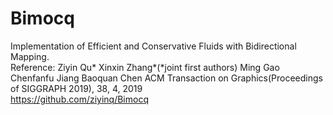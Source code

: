 # Bimocq
Implementation of Efficient and Conservative Fluids with Bidirectional Mapping.  
Reference: Ziyin Qu* Xinxin Zhang*(*joint first authors) Ming Gao Chenfanfu Jiang Baoquan Chen
ACM Transaction on Graphics(Proceedings of SIGGRAPH 2019), 38, 4, 2019  
https://github.com/ziyinq/Bimocq
